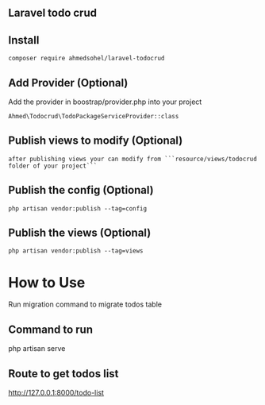 ## Laravel todo crud

## Install
    composer require ahmedsohel/laravel-todocrud


## Add Provider (Optional)

Add the provider in boostrap/provider.php into your project

    Ahmed\Todocrud\TodoPackageServiceProvider::class

## Publish views to modify (Optional)
    after publishing views your can modify from ```resource/views/todocrud folder of your project```

## Publish the config (Optional)
    php artisan vendor:publish --tag=config


## Publish the views (Optional)
    php artisan vendor:publish --tag=views


How to Use
===============

Run migration command to migrate todos table



## Command to run
   php artisan serve

## Route to get todos list
   http://127.0.0.1:8000/todo-list


